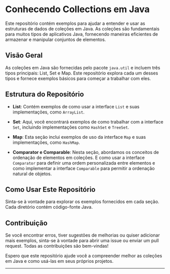 # Conhecendo Collections em Java

Este repositório contém exemplos para ajudar a entender e usar as estruturas de dados de coleções em Java. As coleções são fundamentais para muitos tipos de aplicativos Java, fornecendo maneiras eficientes de armazenar e manipular conjuntos de elementos.

## Visão Geral

As coleções em Java são fornecidas pelo pacote `java.util` e incluem três tipos principais: List, Set e Map. Este repositório explora cada um desses tipos e fornece exemplos básicos para começar a trabalhar com eles.

## Estrutura do Repositório

- **List**: Contém exemplos de como usar a interface `List` e suas implementações, como `ArrayList`.
- **Set**: Aqui, você encontrará exemplos de como trabalhar com a interface `Set`, incluindo implementações como `HashSet` e `TreeSet`.
- **Map**: Esta seção inclui exemplos de uso da interface `Map` e suas implementações, como `HashMap`.

- **Comparator e Comparable**: Nesta seção, abordamos os conceitos de ordenação de elementos em coleções. E como usar a interface `Comparator` para definir uma ordem personalizada entre elementos e como implementar a interface `Comparable` para permitir a ordenação natural de objetos.

## Como Usar Este Repositório

Sinta-se à vontade para explorar os exemplos fornecidos em cada seção. Cada diretório contém código-fonte Java.

## Contribuição

Se você encontrar erros, tiver sugestões de melhorias ou quiser adicionar mais exemplos, sinta-se à vontade para abrir uma issue ou enviar um pull request. Todas as contribuições são bem-vindas!

Espero que este repositório ajude você a compreender melhor as coleções em Java e como usá-las em seus próprios projetos.

---